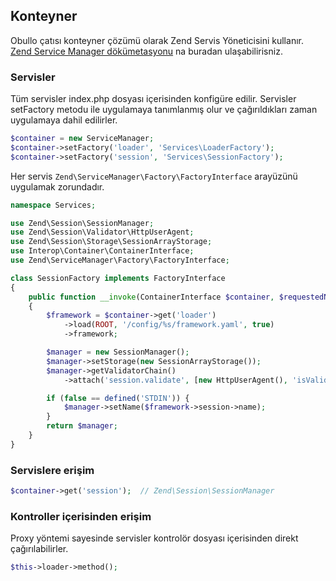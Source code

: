 
## Konteyner

Obullo çatısı konteyner çözümü olarak Zend Servis Yöneticisini kullanır. <a href="https://docs.zendframework.com/zend-servicemanager/">Zend Service Manager dökümetasyonu</a> na buradan ulaşabilirisniz.


### Servisler

Tüm servisler index.php dosyası içerisinden konfigüre edilir. Servisler setFactory metodu ile uygulamaya tanımlanmış olur ve çağırıldıkları zaman uygulamaya dahil edilirler.

```php
$container = new ServiceManager;
$container->setFactory('loader', 'Services\LoaderFactory');
$container->setFactory('session', 'Services\SessionFactory');
```

Her servis `Zend\ServiceManager\Factory\FactoryInterface` arayüzünü uygulamak zorundadır.

```php
namespace Services;

use Zend\Session\SessionManager;
use Zend\Session\Validator\HttpUserAgent;
use Zend\Session\Storage\SessionArrayStorage;
use Interop\Container\ContainerInterface;
use Zend\ServiceManager\Factory\FactoryInterface;

class SessionFactory implements FactoryInterface
{
    public function __invoke(ContainerInterface $container, $requestedName, array $options = null)
    {
        $framework = $container->get('loader')
            ->load(ROOT, '/config/%s/framework.yaml', true)
            ->framework;

        $manager = new SessionManager();
        $manager->setStorage(new SessionArrayStorage());
        $manager->getValidatorChain()
            ->attach('session.validate', [new HttpUserAgent(), 'isValid']);

        if (false == defined('STDIN')) {
            $manager->setName($framework->session->name);
        }
        return $manager;
    }
}
```

### Servislere erişim

```php
$container->get('session');  // Zend\Session\SessionManager
```

### Kontroller içerisinden erişim

Proxy yöntemi sayesinde servisler kontrolör dosyası içerisinden direkt çağırılabilirler.

```php
$this->loader->method();
```